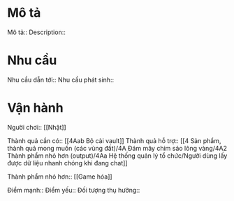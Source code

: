 # Mô tả
Mô tả::
Description::

# Nhu cầu
Nhu cầu dẫn tới::
Nhu cầu phát sinh::

# Vận hành
Người chơi:: [[Nhật]]

Thành quả cần có:: [[4Aab Bộ cài vault]]
Thành quả hỗ trợ:: [[4 Sản phẩm, thành quả mong muốn (các vùng đất)/4A Đám mây chim sáo lông vàng/4A2 Thành phẩm nhỏ hơn (output)/4Aa Hệ thống quản lý tổ chức/Người dùng lấy được dữ liệu nhanh chóng khi đang chat]]

Thành phẩm nhỏ hơn:: [[Game hóa]]

Điểm mạnh::
Điểm yếu::
Đối tượng thụ hưởng::
